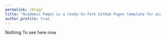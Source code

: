 ```yaml
---
permalink: /blog/
title: "Academic Pages is a ready-to-fork GitHub Pages template for academic personal websites"
author_profile: true
---
```



Nothing To see here now
